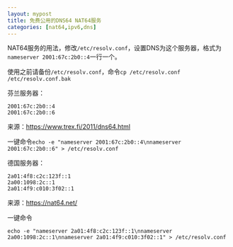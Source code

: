 ```yaml
---
layout: mypost
title: 免费公用的DNS64 NAT64服务
categories: [nat64,ipv6,dns]
---
```

NAT64服务的用法，修改`/etc/resolv.conf`，设置DNS为这个服务器，格式为`nameserver 2001:67c:2b0::4`一行一个。

使用之前请备份`/etc/resolv.conf`，命令`cp /etc/resolv.conf /etc/resolv.conf.bak`

芬兰服务器：

```
2001:67c:2b0::4
2001:67c:2b0::6
```

来源：https://www.trex.fi/2011/dns64.html

一键命令`echo -e "nameserver 2001:67c:2b0::4\nnameserver 2001:67c:2b0::6" > /etc/resolv.conf`

德国服务器：

```
2a01:4f8:c2c:123f::1
2a00:1098:2c::1
2a01:4f9:c010:3f02::1
```

来源：https://nat64.net/

一键命令

```
echo -e "nameserver 2a01:4f8:c2c:123f::1\nnameserver 2a00:1098:2c::1\nnameserver 2a01:4f9:c010:3f02::1" > /etc/resolv.conf
```